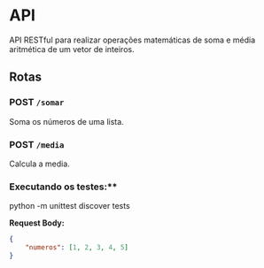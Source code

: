 # API

API RESTful para realizar operações matemáticas de soma e média aritmética de um vetor de inteiros.

## Rotas

### POST `/somar`
Soma os números de uma lista.

### POST `/media`
Calcula a media.

### Executando os testes:**

python -m unittest discover tests

**Request Body:**
```json
{
    "numeros": [1, 2, 3, 4, 5]
}

